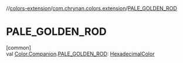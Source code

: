 //[colors-extension](../../index.md)/[com.chrynan.colors.extension](index.md)/[PALE_GOLDEN_ROD](-p-a-l-e_-g-o-l-d-e-n_-r-o-d.md)

# PALE_GOLDEN_ROD

[common]\
val [Color.Companion](../../../colors-core/colors-core/com.chrynan.colors/-color/-companion/index.md).[PALE_GOLDEN_ROD](-p-a-l-e_-g-o-l-d-e-n_-r-o-d.md): [HexadecimalColor](../../../colors-core/colors-core/com.chrynan.colors/-hexadecimal-color/index.md)
